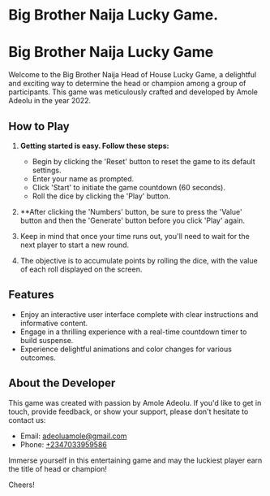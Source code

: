 # Big Brother Naija Lucky Game.

# Big Brother Naija Lucky Game

Welcome to the Big Brother Naija Head of House Lucky Game, a delightful and exciting way to determine the head or champion among a group of participants. This game was meticulously crafted and developed by Amole Adeolu in the year 2022.

## How to Play

1. **Getting started is easy. Follow these steps:**
   - Begin by clicking the 'Reset' button to reset the game to its default settings.
   - Enter your name as prompted.
   - Click 'Start' to initiate the game countdown (60 seconds).
   - Roll the dice by clicking the 'Play' button.

2. **After clicking the 'Numbers' button, be sure to press the 'Value' button and then the 'Generate' button before you click 'Play' again.

3. Keep in mind that once your time runs out, you'll need to wait for the next player to start a new round.

4. The objective is to accumulate points by rolling the dice, with the value of each roll displayed on the screen.

## Features

- Enjoy an interactive user interface complete with clear instructions and informative content.
- Engage in a thrilling experience with a real-time countdown timer to build suspense.
- Experience delightful animations and color changes for various outcomes.

## About the Developer

This game was created with passion by Amole Adeolu. If you'd like to get in touch, provide feedback, or show your support, please don't hesitate to contact us:
- Email: [adeoluamole@gmail.com](mailto:adeoluamole@gmail.com)
- Phone: [+2347033959586](tel:+2347033959586)

Immerse yourself in this entertaining game and may the luckiest player earn the title of head or champion!

Cheers!
